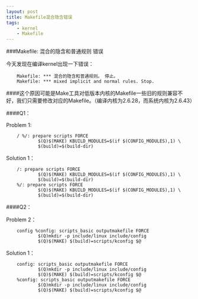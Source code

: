 ```yaml
---
layout: post
title: Makefile混合隐含错误
tags:
    - kernel
    - Makefile
---
```


###Makefile: 混合的隐含和普通规则 错误


今天发现在编译kernel出现一下错误：
>
        Makefile: *** 混合的隐含和普通规则。 停止。
        Makefile: *** mixed implicit and normal rules. Stop.

####这个原因可能是Make工具对低版本内核的Makefile一些旧的规则兼容不好，我们只需要修改对应的Makefile。（编译内核为2.6.28，而系统内核为2.6.43）

####Q1：

Problem 1:
>
        / %/: prepare scripts FORCE
                $(Q)$(MAKE) KBUILD_MODULES=$(if $(CONFIG_MODULES),1) \
                $(build)=$(build-dir)
Solution 1：
>
        /: prepare scripts FORCE
                $(Q)$(MAKE) KBUILD_MODULES=$(if $(CONFIG_MODULES),1) \
                $(build)=$(build-dir)
        %/: prepare scripts FORCE
                $(Q)$(MAKE) KBUILD_MODULES=$(if $(CONFIG_MODULES),1) \
                $(build)=$(build-dir)

####Q2：

Problem 2：
>
        config %config: scripts_basic outputmakefile FORCE
                $(Q)mkdir -p include/linux include/config
                $(Q)$(MAKE) $(build)=scripts/kconfig $@
Solution 1：
>
        config: scripts_basic outputmakefile FORCE
                $(Q)mkdir -p include/linux include/config
                $(Q)$(MAKE) $(build)=scripts/kconfig $@
        %config: scripts_basic outputmakefile FORCE
                $(Q)mkdir -p include/linux include/config
                $(Q)$(MAKE) $(build)=scripts/kconfig $@

